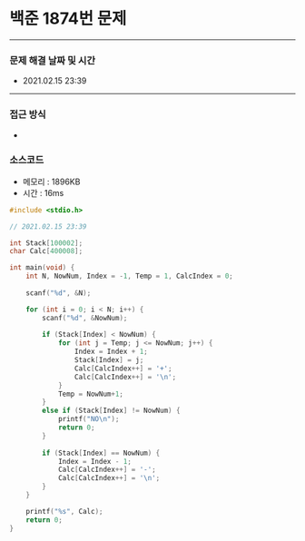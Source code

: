
# 백준 1874번 문제

---

### 문제 해결 날짜 및 시간

- 2021.02.15 23:39

---

### 접근 방식
- 

### 소스코드
- 메모리 : 1896KB
- 시간 : 16ms
```C
#include <stdio.h>

// 2021.02.15 23:39

int Stack[100002];
char Calc[400008];

int main(void) {
	int N, NowNum, Index = -1, Temp = 1, CalcIndex = 0;
	
	scanf("%d", &N);

	for (int i = 0; i < N; i++) {
		scanf("%d", &NowNum);
		
		if (Stack[Index] < NowNum) {
			for (int j = Temp; j <= NowNum; j++) {
				Index = Index + 1;
				Stack[Index] = j;
				Calc[CalcIndex++] = '+';
				Calc[CalcIndex++] = '\n';
			}
			Temp = NowNum+1;
		}
		else if (Stack[Index] != NowNum) {
			printf("NO\n");
			return 0;
		}
		
		if (Stack[Index] == NowNum) {
			Index = Index - 1;
			Calc[CalcIndex++] = '-';
			Calc[CalcIndex++] = '\n';
		}
	}

	printf("%s", Calc);
	return 0;
}
```
